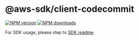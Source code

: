 # @aws-sdk/client-codecommit

[![NPM version](https://img.shields.io/npm/v/@aws-sdk/client-codecommit/rc.svg)](https://www.npmjs.com/package/@aws-sdk/client-codecommit)
[![NPM downloads](https://img.shields.io/npm/dm/@aws-sdk/client-codecommit.svg)](https://www.npmjs.com/package/@aws-sdk/client-codecommit)

For SDK usage, please step to [SDK readme](https://github.com/aws/aws-sdk-js-v3).
